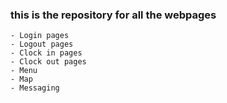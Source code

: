 ### this is the repository for all the webpages
    - Login pages
    - Logout pages
    - Clock in pages
    - Clock out pages
    - Menu
    - Map
    - Messaging

